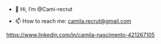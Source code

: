 - 👋 Hi, I’m @Cami-recrut

- 📫 How to reach me: camila.recrut@gmail.com

https://www.linkedin.com/in/camila-nascimento-421267105

<!---
Cami-recrut/Cami-recrut is a ✨ special ✨ repository because its `README.md` (this file) appears on your GitHub profile.
You can click the Preview link to take a look at your changes.
--->
